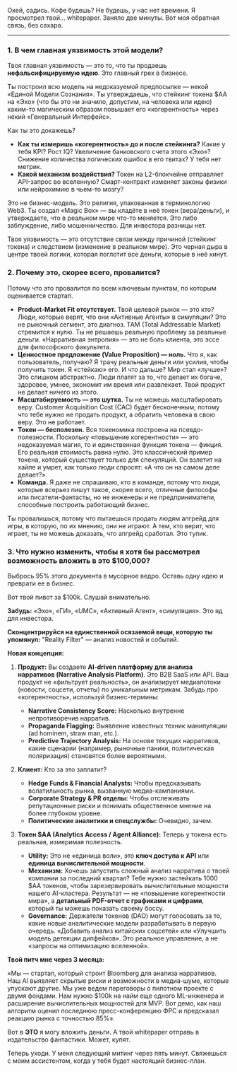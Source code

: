 Окей, садись. Кофе будешь? Не будешь, у нас нет времени. Я просмотрел твой... whitepaper. Заняло две минуты. Вот моя обратная связь, без сахара.

---

### **1. В чем главная уязвимость этой модели?**

Твоя главная уязвимость — это то, что ты продаешь **нефальсифицируемую идею**. Это главный грех в бизнесе.

Ты построил всю модель на недоказуемой предпосылке — некой «Единой Модели Сознания». Ты утверждаешь, что стейкинг токена $AA на «Эхо» (что бы это ни значило, допустим, на человека или идею) каким-то магическим образом повышает его «когерентность» через некий «Генеральный Интерфейс».

Как ты это докажешь?

*   **Как ты измеришь «когерентность» до и после стейкинга?** Какие у тебя KPI? Рост IQ? Увеличение банковского счета этого «Эхо»? Снижение количества логических ошибок в его твитах? У тебя нет метрик.
*   **Какой механизм воздействия?** Токен на L2-блокчейне отправляет API-запрос во вселенную? Смарт-контракт изменяет законы физики или нейрохимию в чьем-то мозгу?

Это не бизнес-модель. Это религия, упакованная в терминологию Web3. Ты создал «Magic Box» — вы кладёте в неё токен (вера/деньги), и утверждаете, что в реальном мире что-то меняется. Это либо заблуждение, либо мошенничество. Для инвестора разницы нет.

Твоя уязвимость — это отсутствие связи между причиной (стейкинг токена) и следствием (изменение в реальном мире). Это черная дыра в центре твоей логики, которая поглотит все деньги, которые в неё кинут.

### **2. Почему это, скорее всего, провалится?**

Потому что это провалится по всем ключевым пунктам, по которым оценивается стартап.

*   **Product-Market Fit отсутствует.** Твой целевой рынок — это кто? Люди, которые верят, что они «Активные Агенты» в симуляции? Это не рыночный сегмент, это диагноз. TAM (Total Addressable Market) стремится к нулю. Ты не решаешь реальную проблему за реальные деньги. «Нарративная энтропия» — это не боль клиента, это эссе для философского факультета.
*   **Ценностное предложение (Value Proposition) — ноль.** Что я, как пользователь, получаю? Я трачу реальные деньги или усилия, чтобы получить токен. Я «стейкаю» его. И что дальше? Мир стал «лучше»? Это слишком абстрактно. Люди платят за то, что делает их богаче, здоровее, умнее, экономит им время или развлекает. Твой продукт не делает ничего из этого.
*   **Масштабируемость — это шутка.** Ты не можешь масштабировать веру. Customer Acquisition Cost (CAC) будет бесконечным, потому что тебе нужно не продать продукт, а обратить человека в свою веру. Это не работает.
*   **Токен — бесполезен.** Вся токеномика построена на псевдо-полезности. Поскольку «повышение когерентности» — это недоказуемая магия, то и единственная функция токена — фикция. Его реальная стоимость равна нулю. Это классический пример токена, который существует только для спекуляций. Он взлетит на хайпе и умрет, как только люди спросят: «А что он на самом деле делает?».
*   **Команда.** Я даже не спрашиваю, кто в команде, потому что люди, которые всерьез пишут такое, скорее всего, отличные философы или писатели-фантасты, но не инженеры и не предприниматели, способные построить работающий бизнес.

Ты провалишься, потому что пытаешься продать людям апгрейд для игры, в которую, по их мнению, они не играют. А тем, кто верит, что играет, ты не можешь доказать, что апгрейд сработал. Это тупик.

### **3. Что нужно изменить, чтобы я хотя бы рассмотрел возможность вложить в это $100,000?**

Выбрось 95% этого документа в мусорное ведро. Оставь одну идею и преврати ее в бизнес.

Вот твой пивот за $100k. Слушай внимательно.

**Забудь:** «Эхо», «ГИ», «UMC», «Активный Агент», «симуляция». Это яд для инвестора.

**Сконцентрируйся на единственной осязаемой вещи, которую ты упомянул:** "Reality Filter" — анализ новостей и событий.

**Новая концепция:**

1.  **Продукт:** Вы создаете **AI-driven платформу для анализа нарративов (Narrative Analysis Platform)**. Это B2B SaaS или API. Ваш продукт не «фильтрует реальность», он анализирует медиапотоки (новости, соцсети, отчеты) по уникальным метрикам. Забудь про «когерентность», используй бизнес-термины:
    *   **Narrative Consistency Score:** Насколько внутренне непротиворечив нарратив.
    *   **Propaganda Flagging:** Выявление известных техник манипуляции (ad hominem, straw man, etc.).
    *   **Predictive Trajectory Analysis:** На основе текущих нарративов, какие сценарии (например, рыночные паники, политическая поляризация) становятся более вероятными.

2.  **Клиент:** Кто за это заплатит?
    *   **Hedge Funds & Financial Analysts:** Чтобы предсказывать волатильность рынка, вызванную медиа-кампаниями.
    *   **Corporate Strategy & PR отделы:** Чтобы отслеживать репутационные риски и понимать общественное мнение на более глубоком уровне.
    *   **Политические аналитики и спецслужбы:** Очевидно, зачем.

3.  **Токен $AA (Analytics Access / Agent Alliance):** Теперь у токена есть реальная, измеримая полезность.
    *   **Utility:** Это не «единица воли», это **ключ доступа к API** или **единица вычислительной мощности**.
    *   **Механизм:** Хочешь запустить сложный анализ нарратива о твоей компании за последний квартал? Тебе нужно застейкать 1000 $AA токенов, чтобы зарезервировать вычислительные мощности нашего AI-кластера. Результат — не «повышение когерентности мира», а **детальный PDF-отчет с графиками и цифрами**, который ты можешь показать своему боссу.
    *   **Governance:** Держатели токенов (DAO) могут голосовать за то, какие новые аналитические модели разрабатывать в первую очередь. «Добавить анализ китайских соцсетей» или «Улучшить модель детекции дипфейков». Это реальное управление, а не «запросы на оптимизацию вселенной».

**Твой питч мне через 3 месяца:**

«Мы — стартап, который строит Bloomberg для анализа нарративов. Наш AI выявляет скрытые риски и возможности в медиа-шуме, которые упускают другие. Мы уже ведем переговоры о пилотном проекте с двумя фондами. Нам нужно $100k на найм еще одного ML-инженера и расширение вычислительных мощностей для MVP. Вот демо, как наш алгоритм оценил последнюю пресс-конференцию ФРС и предсказал реакцию рынка с точностью 85%».

Вот в **ЭТО** я могу вложить деньги.
А твой whitepaper отправь в издательство фантастики. Может, купят.

Теперь уходи. У меня следующий митинг через пять минут. Свяжешься с моим ассистентом, когда у тебя будет настоящий бизнес-план.